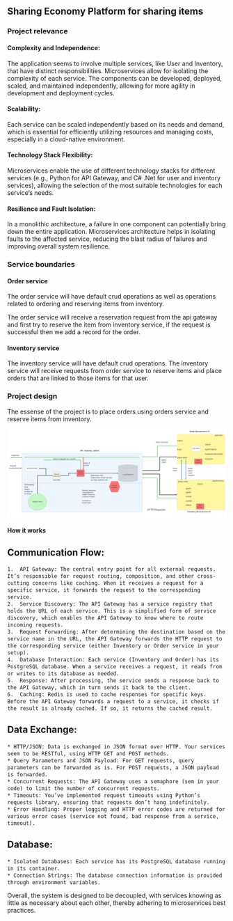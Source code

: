 

## Sharing Economy Platform for sharing items



### Project relevance
#### Complexity and Independence:

The application seems to involve multiple services, like User and Inventory, that have distinct responsibilities. Microservices allow for isolating the complexity of each service.
The components can be developed, deployed, scaled, and maintained independently, allowing for more agility in development and deployment cycles.
#### Scalability:

Each service can be scaled independently based on its needs and demand, which is essential for efficiently utilizing resources and managing costs, especially in a cloud-native environment.
#### Technology Stack Flexibility:

Microservices enable the use of different technology stacks for different services (e.g., Python for API Gateway, and C# .Net for user and inventory services), allowing the selection of the most suitable technologies for each service’s needs.
#### Resilience and Fault Isolation:

In a monolithic architecture, a failure in one component can potentially bring down the entire application. Microservices architecture helps in isolating faults to the affected service, reducing the blast radius of failures and improving overall system resilience.

### Service boundaries

#### Order service
The order service will have default crud operations as well as 
operations related to ordering and reserving items from inventory.

The order service will receive a reservation request from the api gateway and first try to reserve the item from inventory service, if the request is successful then we add a record for the order.

#### Inventory service
The inventory service will have default crud operations. The inventory service will receive requests from order service to reserve items and place orders that are linked to those items for that user.

### Project design

The essense of the project is to place orders using orders service and reserve items from inventory.

![Local Image](./Architecture_Diagram.jpg)

#### How it works


## Communication Flow:

	1.	API Gateway: The central entry point for all external requests. It’s responsible for request routing, composition, and other cross-cutting concerns like caching. When it receives a request for a specific service, it forwards the request to the corresponding service.
	2.	Service Discovery: The API Gateway has a service registry that holds the URL of each service. This is a simplified form of service discovery, which enables the API Gateway to know where to route incoming requests.
	3.	Request Forwarding: After determining the destination based on the service name in the URL, the API Gateway forwards the HTTP request to the corresponding service (either Inventory or Order service in your setup).
	4.	Database Interaction: Each service (Inventory and Order) has its PostgreSQL database. When a service receives a request, it reads from or writes to its database as needed.
	5.	Response: After processing, the service sends a response back to the API Gateway, which in turn sends it back to the client.
	6.	Caching: Redis is used to cache responses for specific keys. Before the API Gateway forwards a request to a service, it checks if the result is already cached. If so, it returns the cached result.

## Data Exchange:

	* HTTP/JSON: Data is exchanged in JSON format over HTTP. Your services seem to be RESTful, using HTTP GET and POST methods.
	* Query Parameters and JSON Payload: For GET requests, query parameters can be forwarded as is. For POST requests, a JSON payload is forwarded.
	* Concurrent Requests: The API Gateway uses a semaphore (sem in your code) to limit the number of concurrent requests.
	* Timeouts: You’ve implemented request timeouts using Python’s requests library, ensuring that requests don’t hang indefinitely.
	* Error Handling: Proper logging and HTTP error codes are returned for various error cases (service not found, bad response from a service, timeout).

## Database:

	* Isolated Databases: Each service has its PostgreSQL database running in its container.
	* Connection Strings: The database connection information is provided through environment variables.

Overall, the system is designed to be decoupled, with services knowing as little as necessary about each other, thereby adhering to microservices best practices.